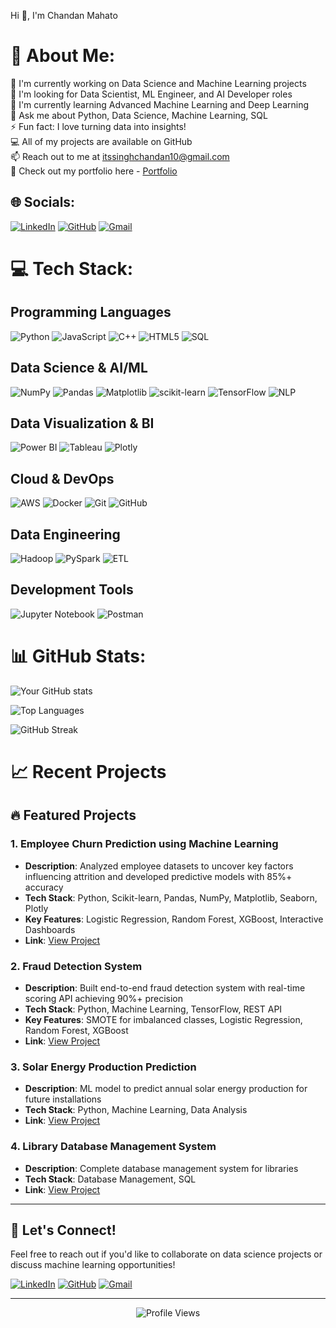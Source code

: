 Hi 👋, I'm Chandan Mahato

# 💫 About Me:

🔭 I'm currently working on Data Science and Machine Learning projects  
🤝 I'm looking for Data Scientist, ML Engineer, and AI Developer roles  
🌱 I'm currently learning Advanced Machine Learning and Deep Learning  
💬 Ask me about Python, Data Science, Machine Learning, SQL  
⚡ Fun fact: I love turning data into insights!  
💻 All of my projects are available on GitHub  
📫 Reach out to me at itssinghchandan10@gmail.com  
📑 Check out my portfolio here - [Portfolio](https://chandan-mahato-portfolio-website.vercel.app/)  

## 🌐 Socials:

[![LinkedIn](https://img.shields.io/badge/LinkedIn-%230077B5.svg?logo=linkedin&logoColor=white)](https://linkedin.com/in/chandan-mahato-6a484b279)
[![GitHub](https://img.shields.io/badge/github-%23121011.svg?logo=github&logoColor=white)](https://github.com/Cngh10)
[![Gmail](https://img.shields.io/badge/Gmail-D14836?style=for-the-badge&logo=gmail&logoColor=white)](mailto:itssinghchandan10@gmail.com)

# 💻 Tech Stack:

## Programming Languages
![Python](https://img.shields.io/badge/python-3670A0?style=for-the-badge&logo=python&logoColor=ffdd54)
![JavaScript](https://img.shields.io/badge/javascript-%23323330.svg?style=for-the-badge&logo=javascript&logoColor=%23F7DF1E)
![C++](https://img.shields.io/badge/c++-%2300599C.svg?style=for-the-badge&logo=c%2B%2B&logoColor=white)
![HTML5](https://img.shields.io/badge/html5-%23E34F26.svg?style=for-the-badge&logo=html5&logoColor=white)
![SQL](https://img.shields.io/badge/sql-%2300f.svg?style=for-the-badge&logo=mysql&logoColor=white)

## Data Science & AI/ML
![NumPy](https://img.shields.io/badge/numpy-%23013243.svg?style=for-the-badge&logo=numpy&logoColor=white)
![Pandas](https://img.shields.io/badge/pandas-%23150458.svg?style=for-the-badge&logo=pandas&logoColor=white)
![Matplotlib](https://img.shields.io/badge/Matplotlib-%23ffffff.svg?style=for-the-badge&logo=Matplotlib&logoColor=black)
![scikit-learn](https://img.shields.io/badge/scikit--learn-%23F7931E.svg?style=for-the-badge&logo=scikit-learn&logoColor=white)
![TensorFlow](https://img.shields.io/badge/TensorFlow-%23FF6F00.svg?style=for-the-badge&logo=TensorFlow&logoColor=white)
![NLP](https://img.shields.io/badge/NLP-%23000000.svg?style=for-the-badge&logo=natural-language-processing&logoColor=white)

## Data Visualization & BI
![Power BI](https://img.shields.io/badge/Power%20BI-F2C811?style=for-the-badge&logo=power-bi&logoColor=black)
![Tableau](https://img.shields.io/badge/Tableau-E97627?style=for-the-badge&logo=tableau&logoColor=white)
![Plotly](https://img.shields.io/badge/Plotly-3F4F75?style=for-the-badge&logo=plotly&logoColor=white)

## Cloud & DevOps
![AWS](https://img.shields.io/badge/AWS-%23FF9900.svg?style=for-the-badge&logo=amazon-aws&logoColor=white)
![Docker](https://img.shields.io/badge/docker-%230db7ed.svg?style=for-the-badge&logo=docker&logoColor=white)
![Git](https://img.shields.io/badge/git-%23F05032.svg?style=for-the-badge&logo=git&logoColor=white)
![GitHub](https://img.shields.io/badge/github-%23121011.svg?style=for-the-badge&logo=github&logoColor=white)

## Data Engineering
![Hadoop](https://img.shields.io/badge/Hadoop-%23000000.svg?style=for-the-badge&logo=apache-hadoop&logoColor=white)
![PySpark](https://img.shields.io/badge/PySpark-%23E25A1C.svg?style=for-the-badge&logo=apache-spark&logoColor=white)
![ETL](https://img.shields.io/badge/ETL-%23000000.svg?style=for-the-badge&logo=data-integration&logoColor=white)

## Development Tools
![Jupyter Notebook](https://img.shields.io/badge/jupyter-%23FA0F00.svg?style=for-the-badge&logo=jupyter&logoColor=white)
![Postman](https://img.shields.io/badge/Postman-FF6C37?style=for-the-badge&logo=postman&logoColor=white)

# 📊 GitHub Stats:

![Your GitHub stats](https://github-readme-stats.vercel.app/api?username=Cngh10&show_icons=true&theme=radical)

![Top Languages](https://github-readme-stats.vercel.app/api/top-langs/?username=Cngh10&layout=compact&theme=radical)

![GitHub Streak](https://streak-stats.demolab.com/?user=Cngh10&theme=radical)



# 📈 Recent Projects

## 🔥 Featured Projects

### 1. Employee Churn Prediction using Machine Learning
- **Description**: Analyzed employee datasets to uncover key factors influencing attrition and developed predictive models with 85%+ accuracy
- **Tech Stack**: Python, Scikit-learn, Pandas, NumPy, Matplotlib, Seaborn, Plotly
- **Key Features**: Logistic Regression, Random Forest, XGBoost, Interactive Dashboards
- **Link**: [View Project](https://github.com/Cngh10/Employee-churn-prediction-)

### 2. Fraud Detection System
- **Description**: Built end-to-end fraud detection system with real-time scoring API achieving 90%+ precision
- **Tech Stack**: Python, Machine Learning, TensorFlow, REST API
- **Key Features**: SMOTE for imbalanced classes, Logistic Regression, Random Forest, XGBoost
- **Link**: [View Project](https://github.com/Cngh10/Fraud-Detection-Project)

### 3. Solar Energy Production Prediction
- **Description**: ML model to predict annual solar energy production for future installations
- **Tech Stack**: Python, Machine Learning, Data Analysis
- **Link**: [View Project](https://github.com/Cngh10/Predicting-Solar-Energy-Production)

### 4. Library Database Management System
- **Description**: Complete database management system for libraries
- **Tech Stack**: Database Management, SQL
- **Link**: [View Project](https://github.com/Cngh10/Library-Database-Management-System)

---

## 🤝 Let's Connect!

Feel free to reach out if you'd like to collaborate on data science projects or discuss machine learning opportunities!

[![LinkedIn](https://img.shields.io/badge/LinkedIn-%230077B5.svg?logo=linkedin&logoColor=white)](https://linkedin.com/in/chandan-mahato-6a484b279)
[![GitHub](https://img.shields.io/badge/github-%23121011.svg?logo=github&logoColor=white)](https://github.com/Cngh10)
[![Gmail](https://img.shields.io/badge/Gmail-D14836?style=for-the-badge&logo=gmail&logoColor=white)](mailto:itssinghchandan10@gmail.com)

---

<div align="center">
  <img src="https://komarev.com/ghpvc/?username=Cngh10&style=flat-square&color=blue" alt="Profile Views"/>
</div> 
